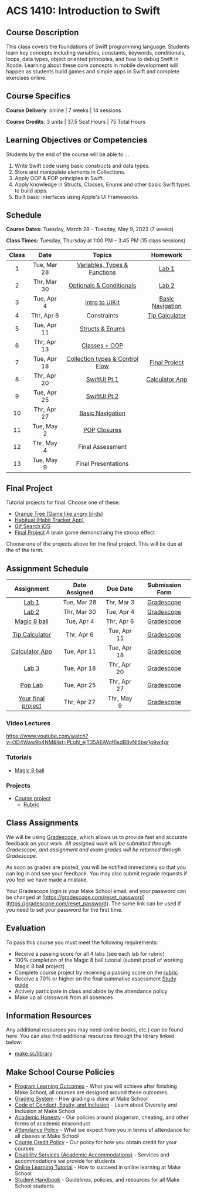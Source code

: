 # ACS 1410: Introduction to Swift

## Course Description

This class covers the foundations of Swift programming language. Students learn key concepts including variables, constants, keywords, conditionals, loops, data types, object oriented principles, and how to debug Swift in Xcode. Learning about these core concepts in mobile development will happen as students build games and simple apps in Swift and complete exercises online.

## Course Specifics

**Course Delivery**: online | 7 weeks | 14 sessions

**Course Credits**: 3 units | 37.5 Seat Hours | 75 Total Hours

## Learning Objectives or Competencies

Students by the end of the course will be able to ...

1. Write Swift code using basic constructs and data types.
1. Store and manipulate elements in Collections.
1. Apply OOP & POP principles in Swift.
1. Apply knowledge in Structs, Classes, Enums and other basic Swift types to build apps.
1. Built basic interfaces using Apple's UI Frameworks.

## Schedule

**Course Dates:** Tuesday, March 28 – Tuesday, May 9, 2023 (7 weeks)

**Class Times:** Tuesday, Thursday at 1:00 PM – 3:45 PM (15 class sessions)

| Class |          Date          |                 Topics                  | Homework |
|:-----:|:----------------------:|:---------------------------------------:|:--------:|
|  1    | Tue, Mar 28 | [Variables, Types & Functions] | [Lab 1]            |
|  2    | Thr, Mar 30 | [Optionals & Conditionals]     | [Lab 2]            |
|  3    | Tue, Apr  4 | [Intro to UIKit]               | [Basic Navigation] |
|  4    | Thr, Apr  6 | Constraints                    | [Tip Calculator]   |
|  5    | Tue, Apr 11 | [Structs & Enums]              |                    |
|  6    | Thr, Apr 13 | [Classes + OOP]                |                    |
|  7    | Tue, Apr 18 | [Collection types & Control Flow] | [Final Project] |
|  8    | Thr, Apr 20 | [SwiftUI Pt.1]                 | [Calculator App]   |
|  9    | Tue, Apr 25 | [SwiftUI Pt.2]                 |                    |
| 10    | Thr, Apr 27 | [Basic Navigation]             |                    |
| 11    | Tue, May  2 | [POP] [Closures]               |                    |
| 12    | Thr, May  4 | Final Assessment               |                    |
| 13    | Tue, May  9 | Final Presentations            |                    |


## Final Project
Tutorial projects for final. Choose one of these: 

- [Orange Tree (Game like angry birds)](https://github.com/Tech-at-DU/Orange-Tree-SpriteKit-Swift4)
- [Habitual (Habit Tracker App)](https://github.com/Tech-at-DU/Habitual-Swift4)
- [Gif Search iOS](https://github.com/Tech-at-DU/Giphy-Search-iOS)
- [Final Project] A brain game demonstraing the stroop effect

Choose one of the projects above for the final project. This will be due at the of the term. 

[Variables, Types & Functions]: Lessons/01-Variables-Types-&-Functions/README.md
[Optionals & Conditionals]: Lessons/02-Optionals-&-Conditionals/README.md
[Collection types & Control Flow]: Lessons/03-Arrays-Loops-Dictionaries/README.md
[Classes, Structs & Enums]: Lessons/04-Classes-Structs-Enums/README.md
[Introduction to SpriteKit]: Lessons/05-Introduction-to-SpriteKit/README.md
[Building an iOS Game]: Lessons/06-Building-an-iOS-Game/README.md

[Building an iOS Game Pt.2]: Lessons/07-Building-an-iOS-Game-Part-2/README.md
[OOP]: Lessons/08-OOP/README.md
[Building an RPG Game]: Lessons/09-OOP-in-Games-Structs-&-Protocols/README.md

[More on OOP]: Lessons/10-Build-an-RPG-Game/README.md
[Intro to UIKit]: Lessons/11-Intro-to-UIKit/README.md
[Inspecting and Debugging Your Code]: Lessons/13-Inspecting-And-Debugging-Your-Code/README.md
[POP]: Lessons/09-POP/README.md
[Basic Navigation]: Lessons/12-Basic-Navigation/README.md
[Closures]: Lessons/13-Closures/README.md
[Debugging & Review]: Lessons/14-Debugging/README.md
[Structs & Enums]: Lessons/04-Structs-Enums/README.md
[SwiftUI Pt.1]: Lessons/05-SwiftUI1/README.md
[SwiftUI Pt.2]: Lessons/06-SwiftUI2/README.md
[Classes + OOP]: Lessons/08-OOP/README.md

## Assignment Schedule

|    Assignment    | Date Assigned |   Due Date   |  Submission Form  |
|:----------------:|:-------------:|:------------:|:-----------------:|
| [Lab 1]          | Tue, Mar 28   | Thr, Mar  3  | [Gradescope] |
| [Lab 2]          | Thr, Mar 30   | Tue, Apr  4  | [Gradescope] |
| [Magic 8 ball]   | Tue, Apr  4   | Thr, Apr  6  | [Gradescope] |
| [Tip Calculator] | Thr, Apr  6   | Tue, Apr 11  | [Gradescope] |
| [Calculator App] | Tue, Apr 11   | Tue, Apr 18  | [Gradescope] |
| [Lab 3]          | Tue, Apr 18   | Thr, Apr 20  | [Gradescope] |
| [Pop Lab]        | Tue, Apr 25   | Thr, Apr 27  | [Gradescope] |
| [Your final project](#final-project)      | Thr, Apr 27   | Thr, May  9  | [Gradescope] |

[GradeScope]: https://www.gradescope.com/courses/

[Lab 1]: https://github.com/Tech-at-DU/ACS-1410-Swift-Lab-1
[Lab 2]: https://github.com/Tech-at-DU/ACS-1410-Swift-Lab-2
[Lab 3]: ./Lessons/03-Arrays-Loops-Dictionaries/assignments/Lab3.md
[Lab 4]: https://github.com/Tech-at-DU/ACS-1410-Swift-Lab-4
[Calculator app]: Lessons/05-SwiftUI1/README.md
[Magic 8 ball]: https://github.com/Tech-at-DU/Magic-8Ball-Swift4
[Tip Calculator]: https://github.com/Tech-at-DU/Tip-Calculator-Swift
[Habitual App]: https://github.com/Tech-at-DU/Habitual-Swift4
[Final Project]: Assignments/FinalProject.md
[POP Lab]: https://github.com/soggybag/swift-inheritance

<!--
| [Variables & Types](https://repl.it/classroom/invite/YcFKUQ4)    | Jan Tue 21 | Jan Fri 24 | Repl.it site & tracker |
| [Functions](https://repl.it/classroom/invite/ghUSdYG)            | Jan Tue 21 | Jan Fri 24 | Repl.it site & tracker |
| [Conditionals](https://repl.it/classroom/invite/YcGNSq7)         | Jan Thu 23 | Jan Mon 27 | Repl.it site & tracker |
| [Optionals](https://repl.it/classroom/invite/YhH356u)            | Jan Thu 23 | Jan Mon 27 | Repl.it site & tracker |
| [Loops](https://repl.it/classroom/invite/YcITQAd)                | Jan Tue 28 | Feb Thu 6 | Repl.it site & tracker |
| [Arrays](https://repl.it/classroom/invite/YcJWOag)               | Jan Tue 28 | Feb Thu 6| Repl.it site & tracker |
| [Dictionaries](https://repl.it/classroom/invite/0J90Ejp)         | Jan Tue 28 | Feb Thu 6| Repl.it site & tracker |
| Sushi Neko                                                       | Jan Thu 30 | Feb Tue 4 | Github link in tracker |
| Magic 8 ball                                                     | Feb Thu 6 |  Feb Fri 14 | Github link in tracker |
| [Structs](https://repl.it/classroom/invite/YcKZNKj)              |  |   | Repl.it site & tracker |
| [Enums](https://repl.it/classroom/invite/YcL2Lkm)                |  |   | Repl.it site & tracker |
| Pop the squares                                                  |  |   | Github link in tracker |
| [OOP](https://repl.it/classroom/invite/ZpclEej)                  |  |   | Repl.it site & tracker |
| Course project                                                   |  |   | Github link in tracker |
| [POP](https://repl.it/classroom/invite/0FruFZO)                  | day, Date | day, Date | Repl.it site & tracker |
-->

### Video Lectures 

https://www.youtube.com/watch?v=OD4Waw9b4NM&list=PLoN_ejT35AEjWgf6sdBBvNl6bw1g9w4gr

### Tutorials

- [Magic 8 ball](https://www.makeschool.com/academy/track/learn-how-to-build-apps--magic-8-ball)

### Projects

- [Course project](Assignments/FinalProject.md)
    - [Rubric](https://docs.google.com/document/d/1vEAeNCwbG9OHmLzYCuV2VzmG0aC2VQdDLoypzXdALj4/edit?usp=sharing)

## Class Assignments

We will be using [Gradescope](gradescope.com), which allows us to provide fast and accurate feedback on your work. *All assigned work will be submitted through Gradescope, and assignment and exam grades will be returned through Gradescope.*

As soon as grades are posted, you will be notified immediately so that you can log in and see your feedback. You may also submit regrade requests if you feel we have made a mistake.

Your Gradescope login is your Make School email, and your password can be changed at [https://gradescope.com/reset_password](https://gradescope.com/reset_password). The same link can be used if you need to set your password for the first time.

## Evaluation

To pass this course you must meet the following requirements:

- Receive a passing score for all 4 labs (see each lab for rubric)
- 100% completion of the Magic 8 ball tutorial (submit proof of working Magic 8 ball project)
- Complete course project by receiving a passing score on the [rubric](https://docs.google.com/document/d/1vEAeNCwbG9OHmLzYCuV2VzmG0aC2VQdDLoypzXdALj4/edit?usp=sharing)
- Receive a 70% or higher on the final summative assessment [Study guide](StudyGuide.md)
- Actively participate in class and abide by the attendance policy
- Make up all classwork from all absences

##  Information Resources

Any additional resources you may need (online books, etc.) can be found here. You can also find additional resources through the library linked below:

- [make.sc/library](http://make.sc/library)

## Make School Course Policies

- [Program Learning Outcomes](https://make.sc/program-learning-outcomes) - What you will achieve after finishing Make School, all courses are designed around these outcomes.
- [Grading System](https://make.sc/grading-system) - How grading is done at Make School
- [Code of Conduct, Equity, and Inclusion](https://make.sc/code-of-conduct) - Learn about Diversity and Inclusion at Make School
- [Academic Honesty](https://make.sc/academic-honesty-policy) - Our policies around plagerism, cheating, and other forms of academic misconduct
- [Attendance Policy](https://make.sc/attendance-policy) - What we expect from you in terms of attendance for all classes at Make School
- [Course Credit Policy](https://make.sc/course-credit-policy) - Our policy for how you obtain credit for your courses
- [Disability Services (Academic Accommodations)](https://make.sc/disability-services) - Services and accommodations we provide for students
- [Online Learning Tutorial](https://make.sc/online-learning-tutorial) - How to succeed in online learning at Make School
- [Student Handbook](https://make.sc/student-handbook) - Guidelines, policies, and resources for all Make School students
